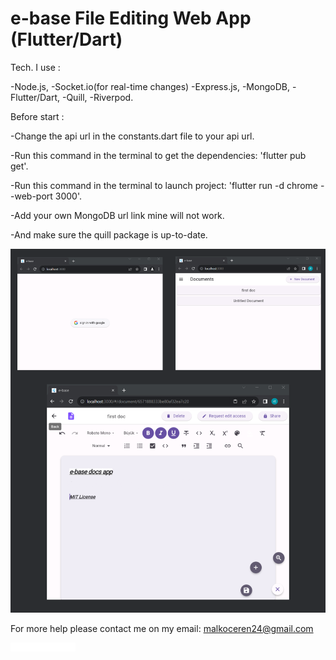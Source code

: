 # e-base File Editing Web App (Flutter/Dart)

Tech. I use :

-Node.js, -Socket.io(for real-time changes) -Express.js, -MongoDB, -Flutter/Dart, -Quill, -Riverpod.

 Before start :

 -Change the api url in the constants.dart file to your api url.

 -Run this command in the terminal to get the dependencies: 'flutter pub get'.

 -Run this command in the terminal to launch project: 'flutter run -d chrome --web-port 3000'.

 -Add your own MongoDB url link mine will not work.

 -And make sure the quill package is up-to-date.

![Login Page](assets/images/grup_7.png) 



For more help please contact me on my email: malkoceren24@gmail.com

![](assets/images/erenium.png)
 
